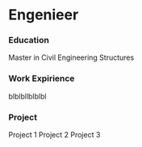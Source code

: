 # Engenieer

### Education
Master in Civil Engineering Structures

### Work Expirience
blblbllblblbl

### Project
Project 1
Project 2
Project 3
